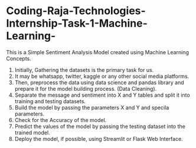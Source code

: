 # Coding-Raja-Technologies-Internship-Task-1-Machine-Learning-
This is a Simple Sentiment Analysis Model created using Machine Learning Concepts.
1. Initially, Gathering the datasets is the primary task for us.
2. It may be whatsapp, twitter, kaggle or any other social media platforms.
3. Then, preprocess the data using data science and pandas library and prepare it for the model building process. (Data Cleaning).
4. Separate the message and sentiment into X and Y tables and split it into training and testing datasets.
5. Build the model by passing the parameters X and Y and specila parameters.
6. Check for the Accuracy of the model.
7. Predict the values of the model by passing the testing dataset into the trained model.
8. Deploy the model, if possible, using Streamlit or Flask Web Interface.
